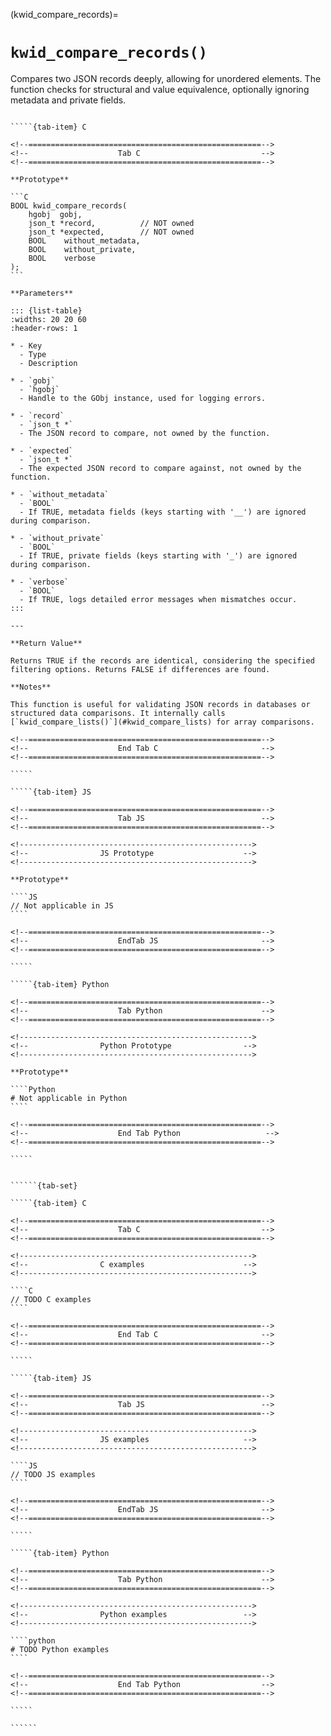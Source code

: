 <!-- ============================================================== -->
(kwid_compare_records)=
# `kwid_compare_records()`
<!-- ============================================================== -->

Compares two JSON records deeply, allowing for unordered elements. The function checks for structural and value equivalence, optionally ignoring metadata and private fields.

<!------------------------------------------------------------>
<!--                    Prototypes                          -->
<!------------------------------------------------------------>

``````{tab-set}

`````{tab-item} C

<!--====================================================-->
<!--                    Tab C                           -->
<!--====================================================-->

**Prototype**

```C
BOOL kwid_compare_records(
    hgobj  gobj,
    json_t *record,          // NOT owned
    json_t *expected,        // NOT owned
    BOOL    without_metadata,
    BOOL    without_private,
    BOOL    verbose
);
```

**Parameters**

::: {list-table}
:widths: 20 20 60
:header-rows: 1

* - Key
  - Type
  - Description

* - `gobj`
  - `hgobj`
  - Handle to the GObj instance, used for logging errors.

* - `record`
  - `json_t *`
  - The JSON record to compare, not owned by the function.

* - `expected`
  - `json_t *`
  - The expected JSON record to compare against, not owned by the function.

* - `without_metadata`
  - `BOOL`
  - If TRUE, metadata fields (keys starting with '__') are ignored during comparison.

* - `without_private`
  - `BOOL`
  - If TRUE, private fields (keys starting with '_') are ignored during comparison.

* - `verbose`
  - `BOOL`
  - If TRUE, logs detailed error messages when mismatches occur.
:::

---

**Return Value**

Returns TRUE if the records are identical, considering the specified filtering options. Returns FALSE if differences are found.

**Notes**

This function is useful for validating JSON records in databases or structured data comparisons. It internally calls [`kwid_compare_lists()`](#kwid_compare_lists) for array comparisons.

<!--====================================================-->
<!--                    End Tab C                       -->
<!--====================================================-->

`````

`````{tab-item} JS

<!--====================================================-->
<!--                    Tab JS                          -->
<!--====================================================-->

<!---------------------------------------------------->
<!--                JS Prototype                    -->
<!---------------------------------------------------->

**Prototype**

````JS
// Not applicable in JS
````

<!--====================================================-->
<!--                    EndTab JS                       -->
<!--====================================================-->

`````

`````{tab-item} Python

<!--====================================================-->
<!--                    Tab Python                      -->
<!--====================================================-->

<!---------------------------------------------------->
<!--                Python Prototype                -->
<!---------------------------------------------------->

**Prototype**

````Python
# Not applicable in Python
````

<!--====================================================-->
<!--                    End Tab Python                   -->
<!--====================================================-->

`````

``````

<!------------------------------------------------------------>
<!--                    Examples                            -->
<!------------------------------------------------------------>

```````{dropdown} Examples

``````{tab-set}

`````{tab-item} C

<!--====================================================-->
<!--                    Tab C                           -->
<!--====================================================-->

<!---------------------------------------------------->
<!--                C examples                      -->
<!---------------------------------------------------->

````C
// TODO C examples
````

<!--====================================================-->
<!--                    End Tab C                       -->
<!--====================================================-->

`````

`````{tab-item} JS

<!--====================================================-->
<!--                    Tab JS                          -->
<!--====================================================-->

<!---------------------------------------------------->
<!--                JS examples                     -->
<!---------------------------------------------------->

````JS
// TODO JS examples
````

<!--====================================================-->
<!--                    EndTab JS                       -->
<!--====================================================-->

`````

`````{tab-item} Python

<!--====================================================-->
<!--                    Tab Python                      -->
<!--====================================================-->

<!---------------------------------------------------->
<!--                Python examples                 -->
<!---------------------------------------------------->

````python
# TODO Python examples
````

<!--====================================================-->
<!--                    End Tab Python                  -->
<!--====================================================-->

`````

``````

```````

